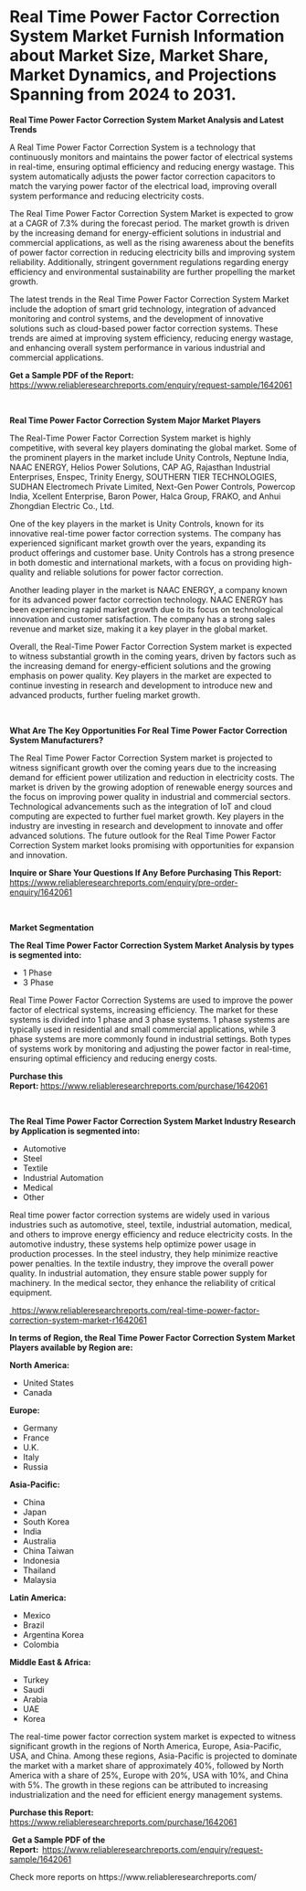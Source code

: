 <p><h1>Real Time Power Factor Correction System Market Furnish Information about Market Size, Market Share, Market Dynamics, and Projections Spanning from 2024 to 2031.</h1></p><p><strong>Real Time Power Factor Correction System Market Analysis and Latest Trends</strong></p>
<p><p>A Real Time Power Factor Correction System is a technology that continuously monitors and maintains the power factor of electrical systems in real-time, ensuring optimal efficiency and reducing energy wastage. This system automatically adjusts the power factor correction capacitors to match the varying power factor of the electrical load, improving overall system performance and reducing electricity costs.</p><p>The Real Time Power Factor Correction System Market is expected to grow at a CAGR of 7.3% during the forecast period. The market growth is driven by the increasing demand for energy-efficient solutions in industrial and commercial applications, as well as the rising awareness about the benefits of power factor correction in reducing electricity bills and improving system reliability. Additionally, stringent government regulations regarding energy efficiency and environmental sustainability are further propelling the market growth.</p><p>The latest trends in the Real Time Power Factor Correction System Market include the adoption of smart grid technology, integration of advanced monitoring and control systems, and the development of innovative solutions such as cloud-based power factor correction systems. These trends are aimed at improving system efficiency, reducing energy wastage, and enhancing overall system performance in various industrial and commercial applications.</p></p>
<p><strong>Get a Sample PDF of the Report:&nbsp;</strong> <a href="https://www.reliableresearchreports.com/enquiry/request-sample/1642061">https://www.reliableresearchreports.com/enquiry/request-sample/1642061</a></p>
<p>&nbsp;</p>
<p><strong>Real Time Power Factor Correction System Major Market Players</strong></p>
<p><p>The Real-Time Power Factor Correction System market is highly competitive, with several key players dominating the global market. Some of the prominent players in the market include Unity Controls, Neptune India, NAAC ENERGY, Helios Power Solutions, CAP AG, Rajasthan Industrial Enterprises, Enspec, Trinity Energy, SOUTHERN TIER TECHNOLOGIES, SUDHAN Electromech Private Limited, Next-Gen Power Controls, Powercop India, Xcellent Enterprise, Baron Power, Halca Group, FRAKO, and Anhui Zhongdian Electric Co., Ltd.</p><p>One of the key players in the market is Unity Controls, known for its innovative real-time power factor correction systems. The company has experienced significant market growth over the years, expanding its product offerings and customer base. Unity Controls has a strong presence in both domestic and international markets, with a focus on providing high-quality and reliable solutions for power factor correction.</p><p>Another leading player in the market is NAAC ENERGY, a company known for its advanced power factor correction technology. NAAC ENERGY has been experiencing rapid market growth due to its focus on technological innovation and customer satisfaction. The company has a strong sales revenue and market size, making it a key player in the global market.</p><p>Overall, the Real-Time Power Factor Correction System market is expected to witness substantial growth in the coming years, driven by factors such as the increasing demand for energy-efficient solutions and the growing emphasis on power quality. Key players in the market are expected to continue investing in research and development to introduce new and advanced products, further fueling market growth.</p></p>
<p>&nbsp;</p>
<p><strong>What Are The Key Opportunities For Real Time Power Factor Correction System Manufacturers?</strong></p>
<p><p>The Real Time Power Factor Correction System market is projected to witness significant growth over the coming years due to the increasing demand for efficient power utilization and reduction in electricity costs. The market is driven by the growing adoption of renewable energy sources and the focus on improving power quality in industrial and commercial sectors. Technological advancements such as the integration of IoT and cloud computing are expected to further fuel market growth. Key players in the industry are investing in research and development to innovate and offer advanced solutions. The future outlook for the Real Time Power Factor Correction System market looks promising with opportunities for expansion and innovation.</p></p>
<p><strong>Inquire or Share Your Questions If Any Before Purchasing This Report:</strong> <a href="https://www.reliableresearchreports.com/enquiry/pre-order-enquiry/1642061">https://www.reliableresearchreports.com/enquiry/pre-order-enquiry/1642061</a></p>
<p>&nbsp;</p>
<p><strong>Market Segmentation</strong></p>
<p><strong>The Real Time Power Factor Correction System Market Analysis by types is segmented into:</strong></p>
<p><ul><li>1 Phase</li><li>3 Phase</li></ul></p>
<p><p>Real Time Power Factor Correction Systems are used to improve the power factor of electrical systems, increasing efficiency. The market for these systems is divided into 1 phase and 3 phase systems. 1 phase systems are typically used in residential and small commercial applications, while 3 phase systems are more commonly found in industrial settings. Both types of systems work by monitoring and adjusting the power factor in real-time, ensuring optimal efficiency and reducing energy costs.</p></p>
<p><strong>Purchase this Report:&nbsp;</strong><a href="https://www.reliableresearchreports.com/purchase/1642061">https://www.reliableresearchreports.com/purchase/1642061</a></p>
<p>&nbsp;</p>
<p><strong>The Real Time Power Factor Correction System Market Industry Research by Application is segmented into:</strong></p>
<p><ul><li>Automotive</li><li>Steel</li><li>Textile</li><li>Industrial Automation</li><li>Medical</li><li>Other</li></ul></p>
<p><p>Real time power factor correction systems are widely used in various industries such as automotive, steel, textile, industrial automation, medical, and others to improve energy efficiency and reduce electricity costs. In the automotive industry, these systems help optimize power usage in production processes. In the steel industry, they help minimize reactive power penalties. In the textile industry, they improve the overall power quality. In industrial automation, they ensure stable power supply for machinery. In the medical sector, they enhance the reliability of critical equipment.</p></p>
<p><a href="https://www.reliableresearchreports.com/real-time-power-factor-correction-system-market-r1642061">&nbsp;https://www.reliableresearchreports.com/real-time-power-factor-correction-system-market-r1642061</a></p>
<p><strong>In terms of Region, the Real Time Power Factor Correction System Market Players available by Region are:</strong></p>
<p>
    <p> <strong> North America: </strong>
        <ul>
            <li>United States</li>
            <li>Canada</li>
        </ul>
        </p> 
    <p> <strong> Europe: </strong>
        <ul>
            <li>Germany</li>
            <li>France</li>
            <li>U.K.</li>
            <li>Italy</li>
            <li>Russia</li>
        </ul>
        </p> 
    <p> <strong> Asia-Pacific: </strong>
        <ul>
            <li>China</li>
            <li>Japan</li>
            <li>South Korea</li>
            <li>India</li>
            <li>Australia</li>
            <li>China Taiwan</li>
            <li>Indonesia</li>
            <li>Thailand</li>
            <li>Malaysia</li>
        </ul>
        </p> 
    <p> <strong> Latin America: </strong>
        <ul>
            <li>Mexico</li>
            <li>Brazil</li>
            <li>Argentina Korea</li>
            <li>Colombia</li>
        </ul>
        </p> 
    <p> <strong> Middle East & Africa: </strong>
        <ul>
            <li>Turkey</li>
            <li>Saudi</li>
            <li>Arabia</li>
            <li>UAE</li>
            <li>Korea</li>
        </ul>
    </p>
    </p>
<p><p>The real-time power factor correction system market is expected to witness significant growth in the regions of North America, Europe, Asia-Pacific, USA, and China. Among these regions, Asia-Pacific is projected to dominate the market with a market share of approximately 40%, followed by North America with a share of 25%, Europe with 20%, USA with 10%, and China with 5%. The growth in these regions can be attributed to increasing industrialization and the need for efficient energy management systems.</p></p>
<p><strong>Purchase this Report: </strong><a href="https://www.reliableresearchreports.com/purchase/1642061">https://www.reliableresearchreports.com/purchase/1642061</a></p>
<p>&nbsp;<strong>Get a Sample PDF of the Report:&nbsp;&nbsp;</strong><a href="https://www.reliableresearchreports.com/enquiry/request-sample/1642061">https://www.reliableresearchreports.com/enquiry/request-sample/1642061</a></p>
<p><strong></strong></p>
<p>Check more reports on https://www.reliableresearchreports.com/</p>